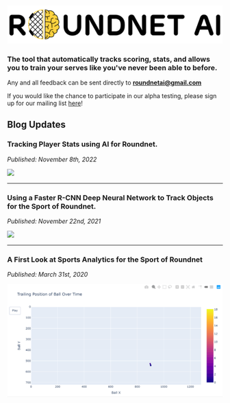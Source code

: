 ![Roundnet AI Horizontal Logo](/img/logos/Roundnet%20AI%20Logo_Horz_Blk.png)

### The tool that automatically tracks scoring, stats, and allows you to train your serves like you've never been able to before.

Any and all feedback can be sent directly to **roundnetai@gmail.com**

If you would like the chance to participate in our alpha testing, please sign up for our mailing list [here](https://forms.gle/yUViuQKE48viBkSV9)!

## Blog Updates

### Tracking Player Stats using AI for Roundnet.

*Published: November 8th, 2022*

<a href="assets/html/version_three.html">
    <img src = "img/v3-analytics/analyzed_video.gif" width="700"/>
</a>

---

### Using a Faster R-CNN Deep Neural Network to Track Objects for the Sport of Roundnet.

*Published: November 22nd, 2021*

<a href="assets/html/version_two.html">
    <img src = "img/v2-faster_r-cnn/IMG_1895_Trim_tracked.gif" width="700"/>
</a>

---

### A First Look at Sports Analytics for the Sport of Roundnet

*Published: March 31st, 2020*

<a href="assets/html/version_one.html">
    <img src = "img/v1-open-cv/spike_1-plotly.gif" width="700"/>
</a>